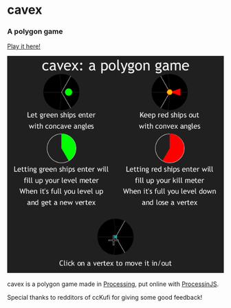 # cavex
### A polygon game

[Play it here!](https://thijsvb.github.io/cavex)

![cavex](guide/guide.png)

cavex is a polygon game made in [Processing](http://processing.org), put online with [ProcessinJS](http://processingjs.org).

Special thanks to redditors of ccKufi for giving some good feedback! 

